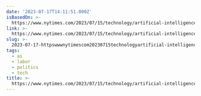 ```yaml
---
date: '2023-07-17T14:11:51.000Z'
isBasedOn: >-
  https://www.nytimes.com/2023/07/15/technology/artificial-intelligence-models-chat-data.html
link: >-
  https://www.nytimes.com/2023/07/15/technology/artificial-intelligence-models-chat-data.html
slug: >-
  2023-07-17-httpswwwnytimescom20230715technologyartificial-intelligence-models-chat-datahtml
tags:
  - ai
  - labor
  - politics
  - tech
title: >-
  https://www.nytimes.com/2023/07/15/technology/artificial-intelligence-models-chat-data.html
---
```


